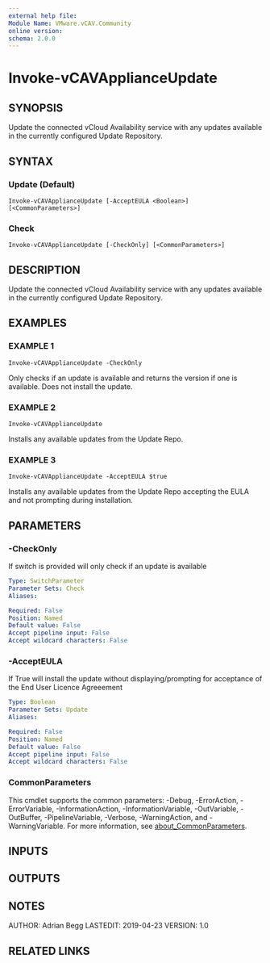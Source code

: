 ```yaml
---
external help file:
Module Name: VMware.vCAV.Community
online version:
schema: 2.0.0
---
```


# Invoke-vCAVApplianceUpdate

## SYNOPSIS
Update the connected vCloud Availability service with any updates available in the currently configured Update Repository.

## SYNTAX

### Update (Default)
```
Invoke-vCAVApplianceUpdate [-AcceptEULA <Boolean>] [<CommonParameters>]
```

### Check
```
Invoke-vCAVApplianceUpdate [-CheckOnly] [<CommonParameters>]
```

## DESCRIPTION
Update the connected vCloud Availability service with any updates available in the currently configured Update Repository.

## EXAMPLES

### EXAMPLE 1
```
Invoke-vCAVApplianceUpdate -CheckOnly
```

Only checks if an update is available and returns the version if one is available.
Does not install the update.

### EXAMPLE 2
```
Invoke-vCAVApplianceUpdate
```

Installs any available updates from the Update Repo.

### EXAMPLE 3
```
Invoke-vCAVApplianceUpdate -AcceptEULA $true
```

Installs any available updates from the Update Repo accepting the EULA and not prompting during installation.

## PARAMETERS

### -CheckOnly
If switch is provided will only check if an update is available

```yaml
Type: SwitchParameter
Parameter Sets: Check
Aliases:

Required: False
Position: Named
Default value: False
Accept pipeline input: False
Accept wildcard characters: False
```

### -AcceptEULA
If True will install the update without displaying/prompting for acceptance of the End User Licence Agreeement

```yaml
Type: Boolean
Parameter Sets: Update
Aliases:

Required: False
Position: Named
Default value: False
Accept pipeline input: False
Accept wildcard characters: False
```

### CommonParameters
This cmdlet supports the common parameters: -Debug, -ErrorAction, -ErrorVariable, -InformationAction, -InformationVariable, -OutVariable, -OutBuffer, -PipelineVariable, -Verbose, -WarningAction, and -WarningVariable. For more information, see [about_CommonParameters](http://go.microsoft.com/fwlink/?LinkID=113216).

## INPUTS

## OUTPUTS

## NOTES
AUTHOR: Adrian Begg
LASTEDIT: 2019-04-23
VERSION: 1.0

## RELATED LINKS
